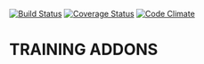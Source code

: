 [![Build Status](https://travis-ci.org/open-synergy/opnsynid-vertical-training.svg?branch=8.0)](https://travis-ci.org/open-synergy/opnsynid-vertical-training)
[![Coverage Status](https://coveralls.io/repos/github/open-synergy/opnsynid-vertical-training/badge.svg?branch=8.0)](https://coveralls.io/github/open-synergy/opnsynid-vertical-training?branch=8.0)
[![Code Climate](https://codeclimate.com/github/open-synergy/opnsynid-vertical-training/badges/gpa.svg)](https://codeclimate.com/github/open-synergy/opnsynid-vertical-training)

# TRAINING ADDONS
